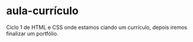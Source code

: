 # aula-currículo
Ciclo 1 de HTML e CSS  onde estamos ciando um currículo, depois iremos finalizar um portfólio.
